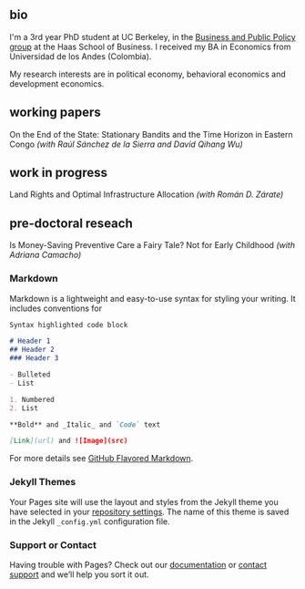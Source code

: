 ## bio

I'm a 3rd year PhD student at UC Berkeley, in the [Business and Public Policy group](https://haas.berkeley.edu/bpp/faculty/) at the Haas School of Business. I received my BA in Economics from Universidad de los Andes (Colombia).

My research interests are in political economy, behavioral economics and development economics.


## working papers

On the End of the State: Stationary Bandits and the Time Horizon in Eastern Congo
_(with Raúl Sánchez de la Sierra and David Qihang Wu)_

## work in progress

Land Rights and Optimal Infrastructure Allocation
_(with Román D. Zárate)_

## pre-doctoral reseach

Is Money-Saving Preventive Care a Fairy Tale? Not for Early Childhood
_(with Adriana Camacho)_

### Markdown

Markdown is a lightweight and easy-to-use syntax for styling your writing. It includes conventions for

```markdown
Syntax highlighted code block

# Header 1
## Header 2
### Header 3

- Bulleted
- List

1. Numbered
2. List

**Bold** and _Italic_ and `Code` text

[Link](url) and ![Image](src)
```

For more details see [GitHub Flavored Markdown](https://guides.github.com/features/mastering-markdown/).

### Jekyll Themes

Your Pages site will use the layout and styles from the Jekyll theme you have selected in your [repository settings](https://github.com/miguelortizp/miguelortizp.github.io/settings). The name of this theme is saved in the Jekyll `_config.yml` configuration file.

### Support or Contact

Having trouble with Pages? Check out our [documentation](https://docs.github.com/categories/github-pages-basics/) or [contact support](https://github.com/contact) and we’ll help you sort it out.
